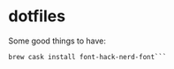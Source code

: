 # dotfiles

Some good things to have:
```brew tap caskroom/fonts
brew cask install font-hack-nerd-font```
